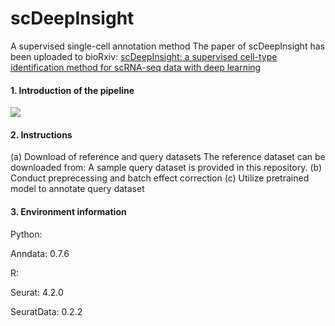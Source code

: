 # scDeepInsight
A supervised single-cell annotation method
The paper of scDeepInsight has been uploaded to bioRxiv: [scDeepInsight: a supervised cell-type identification method for scRNA-seq data with deep learning](https://www.biorxiv.org/content/10.1101/2023.03.09.531861v1)

#### 1. Introduction of the pipeline 
![](https://github.com/shangruJia/scDeepInsight/blob/main/figures/workflow.png)

#### 2. Instructions
(a) Download of reference and query datasets
    The reference dataset can be downloaded from:
    A sample query dataset is provided in this repository.
(b) Conduct preprecessing and batch effect correction
(c) Utilize pretrained model to annotate query dataset

#### 3. Environment information
Python:

Anndata: 0.7.6

R:

Seurat: 4.2.0

SeuratData: 0.2.2
